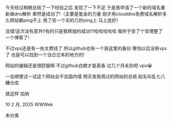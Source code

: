 今天经过稍微总结了一下经验之后 发现了一下不足 于是我申请了一个新的域名重新做dns解析 果然是成功了!（主要是氪金的力量 刚才用clouddns免费域名解析多久网站都ping不上 用了另一个买的几秒ping上 马上连好）

没错!这次没有意外!!有的只是我辉煌的成功!!!哈哈哈哈哈 我终于安了个宝塔整了一个博客了!

不过vps还是有一些太费钱了 所以github也有一个我这里的备份 哪怕以后没有vps了 也是可以找到一个当日记本的地方的!

网站的编辑还是很舒服啊 不过github白嫖才是真香 过几个月永别吧 vps😭

一会顺便试一试这个网站会不会国内墙 明天发我用过的网站的总结 起名叫乱七八糟仓库

就这样 加纳

10 2 月, 2025
WWWek

未分类
